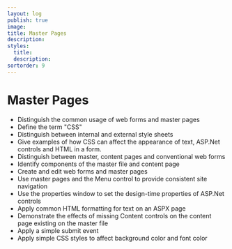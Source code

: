 ```yaml
---
layout: log
publish: true
image: 
title: Master Pages
description: 
styles:
  title: 
  description: 
sortorder: 9
---
```

# Master Pages

- Distinguish the common usage of web forms and master pages
- Define the term "CSS"
- Distinguish between internal and external style sheets
- Give examples of how CSS can affect the appearance of text, ASP.Net controls and HTML in a form.
- Distinguish between master, content  pages and conventional web forms
- Identify components of the master file and content page
- Create and edit web forms and master pages
- Use master pages and the Menu control to provide consistent site navigation
- Use the properties window to set the design-time properties of ASP.Net controls
- Apply common HTML formatting for text on an ASPX page
- Demonstrate the effects of missing Content controls on the content page existing on the master file
- Apply a simple submit event
- Apply simple CSS styles to affect background color and font color
